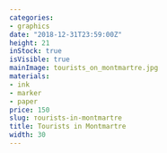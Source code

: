 ```yaml
---
categories:
- graphics
date: "2018-12-31T23:59:00Z"
height: 21
inStock: true
isVisible: true
mainImage: tourists_on_montmartre.jpg
materials:
- ink
- marker
- paper
price: 150
slug: тourists-in-montmartre
title: Тourists in Montmartre
width: 30
---
```


